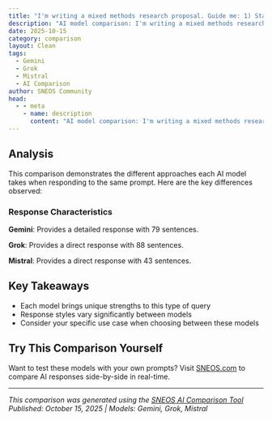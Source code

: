 ```yaml
---
title: "I'm writing a mixed methods research proposal. Guide me: 1) State mixed methods research questions or objectives"
description: "AI model comparison: I'm writing a mixed methods research proposal. Guide me: 1) State mixed methods research questions o..."
date: 2025-10-15
category: comparison
layout: Clean
tags:
  - Gemini
  - Grok
  - Mistral
  - AI Comparison
author: SNEOS Community
head:
  - - meta
    - name: description
      content: "AI model comparison: I'm writing a mixed methods research proposal. Guide me: 1) State mixed methods research questions or objectives..."
---
```


<ChatComparison
  title="I'm writing a mixed methods research proposal. Guide me: 1) State mixed methods research questions or objectives"
  prompt="I'm writing a mixed methods research proposal. Guide me: 1) State mixed methods research questions or objectives"
  :responses='{"Gemini": "Crafting effective mixed methods research questions or objectives is crucial, as they clearly articulate the integration of qualitative and quantitative components and define the purpose of your study. They are *not* just a quantitative question and a qualitative question listed separately; they demonstrate *how* the two strands will interact and contribute to a more comprehensive understanding.\n\nHere\u0027s a comprehensive guide to help you state your mixed methods research questions or objectives:\n\n---\n\n## Guide to Stating Mixed Methods Research Questions/Objectives\n\n### Understanding the Core Principle: Integration\n\nThe defining characteristic of mixed methods research is the **integration** of qualitative and quantitative data/findings. Your questions/objectives must reflect this integration, explaining *how* the two methods will combine to provide a deeper understanding than either method could achieve alone.\n\n### Three Levels of Research Questions/Objectives\n\nIt\u0027s often helpful to formulate your questions/objectives at three levels:\n\n1.  **Overall Mixed Methods Research Question/Objective:** This is the overarching question that guides the entire study and explicitly indicates the mixed methods approach and the purpose of integration.\n2.  **Specific Quantitative Research Question(s)/Objective(s):** These focus on the quantitative component of your study.\n3.  **Specific Qualitative Research Question(s)/Objective(s):** These focus on the qualitative component of your study.\n\n### Key Considerations Before Drafting:\n\n*   **Your Chosen Mixed Methods Design:** Your design (e.g., Convergent Parallel, Explanatory Sequential, Exploratory Sequential, Embedded, Transformative) will heavily influence how you phrase your questions and the nature of the integration.\n*   **Purpose of Integration:** Why are you mixing methods? (e.g., triangulation, explanation, exploration, development, enhancement, intervention, social justice).\n*   **The Phenomenon of Interest:** What specific topic or problem are you investigating?\n\n### Linking Verbs for Mixed Methods Questions:\n\nUse verbs that explicitly show the relationship between the qualitative and quantitative strands:\n\n*   **To explain:** *explain, elaborate, illuminate, clarify, account for*\n*   **To explore/inform:** *explore, inform, develop, build upon*\n*   **To compare/correlate:** *compare, contrast, relate, triangulate, corroborate*\n*   **To enrich/deepen:** *enrich, deepen, enhance, contextualize, provide nuance*\n*   **To validate/test:** *validate, test, confirm*\n*   **To evaluate/assess:** *evaluate, assess, determine the impact of*\n\n---\n\n### **Section 1: Crafting the Overall Mixed Methods Research Question/Objective**\n\nThis is the most critical question. It should clearly indicate that both quantitative and qualitative methods will be used and why.\n\n**Structure:**\n\n*   Start with a broad verb (e.g., \u0022To investigate,\u0022 \u0022To understand,\u0022 \u0022To assess,\u0022 \u0022To explore\u0022).\n*   State the phenomenon of interest.\n*   Explicitly mention the mixed methods approach.\n*   Indicate the purpose or benefit of integrating the two methods (e.g., \u0022to provide a comprehensive understanding,\u0022 \u0022to explain observed relationships,\u0022 \u0022to develop a robust intervention\u0022).\n\n**Examples (and their implied designs):**\n\n1.  **Convergent Parallel Design (Triangulation/Corroboration):**\n    *   **Question:** \u0022To what extent do quantitative measures of student engagement **converge with** qualitative accounts of student experiences to provide a comprehensive understanding of engagement in online learning environments?\u0022\n    *   **Objective:** \u0022To triangulate quantitative data on student engagement levels with qualitative data on student experiences to comprehensively understand engagement in online learning environments.\u0022\n\n2.  **Explanatory Sequential Design (Quant -\u003E Qual: Explaining):**\n    *   **Question:** \u0022How do qualitative perceptions of patients **explain** the observed quantitative differences in satisfaction scores between two hospital wards?\u0022\n    *   **Objective:** \u0022To elaborate on the quantitative findings regarding patient satisfaction differences between two hospital wards by exploring patients\u0027 qualitative experiences and perceptions.\u0022\n\n3.  **Exploratory Sequential Design (Qual -\u003E Quant: Exploring/Developing):**\n    *   **Question:** \u0022What key themes emerging from qualitative interviews with employees **inform the development and subsequent quantitative assessment** of a new workplace wellness program?\u0022\n    *   **Objective:** \u0022To explore employees\u0027 perceptions and needs through qualitative methods, and then use these insights to develop and quantitatively evaluate a new workplace wellness program.\u0022\n\n4.  **Embedded/Concurrent Design (Enrichment/Contextualization):**\n    *   **Question:** \u0022How do the qualitative narratives of teachers **enrich our understanding of** the quantitative impact of a new curriculum on student performance in mathematics?\u0022\n    *   **Objective:** \u0022To provide rich contextual understanding through qualitative teacher narratives that deepen the interpretation of quantitative student performance data related to the new mathematics curriculum.\u0022\n\n5.  **Transformative Design (Social Justice/Advocacy):**\n    *   **Question:** \u0022How can the integration of quantitative data on housing insecurity and qualitative narratives of unhoused individuals **identify actionable strategies** to improve support services in low-income communities?\u0022\n    *   **Objective:** \u0022To utilize integrated quantitative and qualitative data to identify and advocate for concrete, community-driven strategies to address housing insecurity among marginalized populations.\u0022\n\n---\n\n### **Section 2: Crafting Specific Quantitative Research Questions/Objectives**\n\nThese are straightforward quantitative questions, focusing on variables, relationships, or comparisons.\n\n**Examples (referencing the above scenarios):**\n\n1.  **For Convergent Parallel (Student Engagement):**\n    *   **Question:** \u0022What are the overall levels of student engagement in online learning environments as measured by the Student Engagement Scale (SES)?\u0022\n    *   **Question:** \u0022Is there a significant correlation between student self-efficacy scores and their reported engagement levels?\u0022\n\n2.  **For Explanatory Sequential (Patient Satisfaction):**\n    *   **Question:** \u0022Is there a statistically significant difference in overall patient satisfaction scores between Ward A and Ward B?\u0022\n    *   **Question:** \u0022What demographic factors predict higher patient satisfaction scores across both wards?\u0022\n\n3.  **For Exploratory Sequential (Workplace Wellness):**\n    *   **Question:** \u0022What is the impact of the newly implemented workplace wellness program on employee absenteeism rates and self-reported stress levels?\u0022\n    *   **Question:** \u0022Are there significant differences in program effectiveness across various employee departments?\u0022\n\n4.  **For Embedded (Curriculum Impact):**\n    *   **Question:** \u0022What is the mean change in student mathematics scores after the implementation of the new curriculum?\u0022\n    *   **Question:** \u0022Are there significant differences in student performance gains across different demographic groups?\u0022\n\n---\n\n### **Section 3: Crafting Specific Qualitative Research Questions/Objectives**\n\nThese focus on exploring experiences, perceptions, meanings, and processes.\n\n**Examples (referencing the above scenarios):**\n\n1.  **For Convergent Parallel (Student Engagement):**\n    *   **Question:** \u0022What are students\u0027 lived experiences and perceptions of engagement within online learning environments?\u0022\n    *   **Question:** \u0022How do students describe the factors that hinder or facilitate their engagement in online courses?\u0022\n\n2.  **For Explanatory Sequential (Patient Satisfaction):**\n    *   **Question:** \u0022What are the lived experiences of patients on Ward A and Ward B, particularly concerning staff interactions, wait times, and quality of care?\u0022\n    *   **Question:** \u0022How do patients describe the reasons for their satisfaction or dissatisfaction with their hospital stay?\u0022\n\n3.  **For Exploratory Sequential (Workplace Wellness):**\n    *   **Question:** \u0022What are employees\u0027 current perceptions of workplace wellness and their needs regarding support programs?\u0022\n    *   **Question:** \u0022What aspects of a potential wellness program do employees value most, and what barriers do they anticipate?\u0022\n\n4.  **For Embedded (Curriculum Impact):**\n    *   **Question:** \u0022What are teachers\u0027 perceptions of the strengths and weaknesses of the new mathematics curriculum?\u0022\n    *   **Question:** \u0022How do teachers describe their experiences implementing the new curriculum and its impact on their teaching practices?\u0022\n\n---\n\n### **Tips for Success:**\n\n*   **Start with your \u0022why\u0022:** Why is mixing methods better than using just one? This will lead to your overall mixed methods question.\n*   **Be specific:** Avoid vague language. Clearly state your variables, participants, and context.\n*   **Align with your methodology:** Ensure your questions can actually be answered by the methods you propose.\n*   **Iterate:** It\u0027s rare to get the perfect questions on the first try. Refine them as your proposal develops.\n*   **Seek feedback:** Ask colleagues or mentors to review your questions for clarity and alignment.\n*   **Ensure ethical considerations:** Your questions should not exploit or harm participants.\n\nBy following this guide, you\u0027ll be well-equipped to articulate clear, integrated, and impactful mixed methods research questions or objectives for your proposal.", "Grok": "### Understanding Mixed Methods Research Questions/Objectives\n\nIn a mixed methods research proposal, your research questions or objectives integrate both **quantitative** (e.g., numerical data, surveys, experiments) and **qualitative** (e.g., interviews, observations, thematic analysis) approaches. This design allows for a more comprehensive understanding by combining the strengths of both paradigms\u2014quantitative for breadth and generalizability, qualitative for depth and context.\n\nThe key is to state 1-3 overarching questions/objectives that explicitly link the two methods. Avoid treating them as separate; emphasize how they converge, complement, or explain each other (e.g., using designs like convergent parallel, explanatory sequential, or exploratory sequential).\n\n#### Steps to State Effective Mixed Methods Questions/Objectives\n1. **Identify Your Core Phenomenon**: Start with the main topic or problem. What do you want to explore, explain, or predict?\n2. **Specify the Quantitative Component**: Focus on measurable aspects (e.g., \u0022To what extent...?\u0022 or \u0022How does X correlate with Y?\u0022).\n3. **Specify the Qualitative Component**: Focus on interpretive aspects (e.g., \u0022How do participants perceive...?\u0022 or \u0022What are the experiences of...?\u0022).\n4. **Integrate Them**: Use transitional phrasing like \u0022to explore and explain,\u0022 \u0022to quantify and contextualize,\u0022 or \u0022to identify patterns and underlying reasons.\u0022\n5. **Align with Design**: Ensure questions match your chosen mixed methods design (state this in your proposal).\n6. **Keep It Concise**: Aim for 1-2 sentences per question/objective. Use active voice and ensure they\u0027re answerable within your scope.\n\n#### Examples of Mixed Methods Research Questions/Objectives\nHere are tailored examples across disciplines. Adapt them to your topic (e.g., education, health, social sciences). I\u0027ll include the implied design for clarity.\n\n- **Education Research Example** (Convergent Parallel Design: Collect quantitative survey data and qualitative interviews simultaneously, then merge findings):\n  - **Overarching Objective**: To examine the impact of online learning platforms on student engagement in higher education by quantifying participation levels and exploring student perceptions of usability.\n  - **Specific Questions**:\n    1. To what extent do features of online platforms (e.g., interactivity) correlate with student engagement scores (quantitative: survey data, regression analysis)?\n    2. How do students describe their experiences with these platforms, and what barriers or facilitators do they identify (qualitative: thematic analysis of interviews)?\n    3. In what ways do quantitative engagement patterns align with or diverge from qualitative insights on platform effectiveness (integration: joint display of results)?\n\n- **Health Research Example** (Explanatory Sequential Design: First quantify via a survey, then follow up with qualitative focus groups to explain results):\n  - **Overarching Objective**: To assess the effectiveness of a community-based mental health intervention and uncover the contextual factors influencing its outcomes among low-income adults.\n  - **Specific Questions**:\n    1. What is the change in participants\u0027 self-reported mental health scores pre- and post-intervention (quantitative: paired t-tests on survey data)?\n    2. How do participants interpret the intervention\u0027s benefits and challenges in their daily lives (qualitative: grounded theory from focus groups)?\n    3. To what extent do qualitative themes explain variations in quantitative health score improvements (integration: using qualitative data to interpret quantitative outliers)?\n\n- **Business/Social Sciences Example** (Exploratory Sequential Design: First explore qualitatively to inform a quantitative survey):\n  - **Overarching Objective**: To investigate employee satisfaction in remote work environments by identifying key themes and testing their prevalence across a larger workforce.\n  - **Specific Questions**:\n    1. What are the primary experiences and challenges of remote workers regarding work-life balance (qualitative: initial interviews to generate themes)?\n    2. To what degree do these identified themes (e.g., isolation, flexibility) predict overall job satisfaction levels (quantitative: survey with scales, multiple regression)?\n    3. How can qualitative insights refine and validate the quantitative model\u0027s predictors of satisfaction (integration: embedding qualitative quotes in survey result discussions)?\n\n#### Tips for Your Proposal\n- **Placement**: State these early in the \u0022Research Design\u0022 or \u0022Methodology\u0022 section, right after your problem statement and literature review.\n- **Rationale**: Briefly justify why mixed methods (e.g., \u0022Quantitative data provides statistical power, while qualitative adds nuance to avoid oversimplification\u0022).\n- **Number and Scope**: Limit to 2-4 questions to keep it focused. Ensure they\u0027re SMART (Specific, Measurable, Achievable, Relevant, Time-bound).\n- **Common Pitfalls to Avoid**: Don\u0027t make questions too vague (e.g., \u0022What is the effect?\u0022) or disconnected (e.g., one purely quant, one purely qual without linkage). Test them by asking: \u0022Does this require both methods?\u0022\n\nIf you share your research topic, discipline, or specific aims, I can help refine these further or guide on the next sections (e.g., sampling, data analysis, or ethics). What\u0027s your study\u0027s focus?", "Mistral": "Certainly! Crafting mixed methods research questions or objectives involves integrating both quantitative and qualitative approaches to address your research problem comprehensively. Here\u2019s a step-by-step guide to help you state your mixed methods research questions or objectives:\n\n### Step 1: Define Your Research Problem\nStart by clearly defining the research problem you aim to address. This will help you focus your research questions and objectives.\n\n### Step 2: Identify the Quantitative Component\nDetermine what quantitative data you need to collect and analyze. This could involve surveys, experiments, or other numerical data.\n\n### Step 3: Identify the Qualitative Component\nDetermine what qualitative data you need to collect and analyze. This could involve interviews, focus groups, or other forms of narrative data.\n\n### Step 4: Integrate Both Components\nCombine the quantitative and qualitative components to form mixed methods research questions or objectives. Ensure that the integration is logical and that each component complements the other.\n\n### Example Research Questions\n\n#### Quantitative Component:\n1. **What is the prevalence of depression among college students?**\n2. **How does the level of social support correlate with academic performance?**\n\n#### Qualitative Component:\n1. **What are the lived experiences of college students who suffer from depression?**\n2. **How do college students perceive the impact of social support on their academic performance?**\n\n#### Mixed Methods Research Questions:\n1. **What is the prevalence of depression among college students, and what are their lived experiences?**\n2. **How does the level of social support correlate with academic performance, and how do students perceive this impact?**\n\n### Example Research Objectives\n\n#### Quantitative Component:\n1. **To determine the prevalence of depression among college students using a standardized depression scale.**\n2. **To assess the correlation between social support and academic performance using a survey.**\n\n#### Qualitative Component:\n1. **To explore the lived experiences of college students who suffer from depression through in-depth interviews.**\n2. **To understand how college students perceive the impact of social support on their academic performance through focus groups.**\n\n#### Mixed Methods Research Objectives:\n1. **To determine the prevalence of depression among college students using a standardized depression scale and to explore their lived experiences through in-depth interviews.**\n2. **To assess the correlation between social support and academic performance using a survey and to understand how students perceive this impact through focus groups.**\n\n### Tips for Writing Effective Mixed Methods Research Questions or Objectives\n\n1. **Clarity**: Ensure that your questions or objectives are clear and concise.\n2. **Feasibility**: Make sure that the data you need can be realistically collected and analyzed.\n3. **Integration**: Ensure that the quantitative and qualitative components are well-integrated and complement each other.\n4. **Relevance**: Ensure that your questions or objectives are relevant to your research problem and contribute to the existing body of knowledge.\n\nBy following these steps and tips, you can effectively state your mixed methods research questions or objectives in your proposal."}' published-date="{DateTime.UtcNow:HH:mm}"
/>

## Analysis

This comparison demonstrates the different approaches each AI model takes when responding to the same prompt. Here are the key differences observed:

### Response Characteristics

**Gemini**: Provides a detailed response with 79 sentences. 

**Grok**: Provides a direct response with 88 sentences. 

**Mistral**: Provides a direct response with 43 sentences. 

## Key Takeaways

- Each model brings unique strengths to this type of query
- Response styles vary significantly between models
- Consider your specific use case when choosing between these models

## Try This Comparison Yourself

Want to test these models with your own prompts? Visit [SNEOS.com](https://sneos.com) to compare AI responses side-by-side in real-time.

---

*This comparison was generated using the [SNEOS AI Comparison Tool](https://sneos.com)*
*Published: October 15, 2025 | Models: Gemini, Grok, Mistral*
